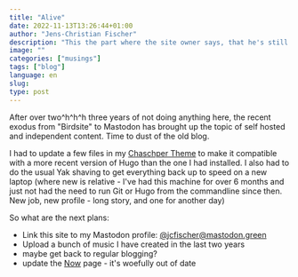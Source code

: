 ```yaml
---
title: "Alive"
date: 2022-11-13T13:26:44+01:00
author: "Jens-Christian Fischer"
description: "This the part where the site owner says, that he's still alive. As he does every few years"
image: ""
categories: ["musings"]
tags: ["blog"]
language: en
slug:
type: post
---
```


After over two^h^h^h three years of not doing anything here, the recent exodus from "Birdsite" to Mastodon
has brought up the topic of self hosted and independent content. Time to dust of the old blog.

I had to update a few files in my [Chaschper Theme](https://github.com/jcfischer/hugo-chaschper) to make it compatible 
with a more recent version of Hugo than the one I had installed. I also had to do the usual Yak shaving to get 
everything back up to speed on a new laptop (where new is relative - I've had this machine for over 6 months and
just not had the need to run Git or Hugo from the commandline since then. New job, new profile - long story, and one 
for another day)

So what are the next plans:

- Link this site to my Mastodon profile: [@jcfischer@mastodon.green](https://mastodon.green/@jcfischer)
- Upload a bunch of music I have created in the last two years
- maybe get back to regular blogging?
- update the [Now](/now) page - it's woefully out of date